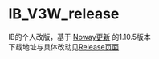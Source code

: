 # IB_V3W_release

IB的个人改版，基于 [Noway更新](https://github.com/impossible-bosses/impossible-bosses-public) 的1.10.5版本  
下载地址与具体改动见[Release页面](https://github.com/cloudfox2/IB_V3W_release/releases)  
